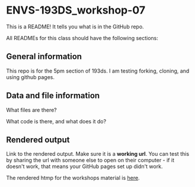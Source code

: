 # ENVS-193DS_workshop-07

This is a README! It tells you what is in the GitHub repo.

All READMEs for this class should have the following sections:

## General information

This repo is for the 5pm section of 193ds. I am testing forking, cloning, and using github pages. 

## Data and file information

What files are there?

What code is there, and what does it do?

## Rendered output

Link to the rendered output. Make sure it is a **working url**. You can test this by sharing the url with someone else to open on their computer - if it doesn't work, that means your GitHub pages set up didn't work.

The rendered htmp for the workshops material is [here](https://sanjanasujeet.github.io/ENVS-193DS_workshop-07/code/ENVS-193DS_workshop-07_complete.html).